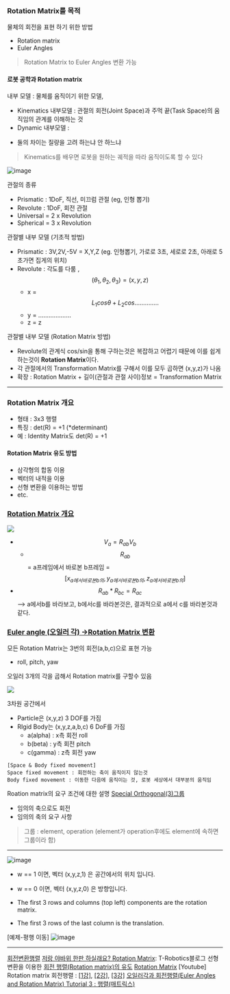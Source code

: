 ### Rotation Matrix를 목적 

물체의 회전을 표현 하기 위한 방법 
- Rotation matrix 
- Euler Angles 

> Rotation Matrix to Euler Angles 변환 가능 


#### 로봇 공학과 Rotation matrix 

내부 모델 : 물체를 움직이기 위한 모델, 
- Kinematics 내부모델 : 관절의 회전(Joint Space)과 주먹 끝(Task Space)의 움직임의 관계를 이해하는 것
- Dynamic 내부모델 : 
* 둘의 차이는 질량을 고려 하는냐 안 하느냐 

> Kinematics를 배우면 로봇을 원하는 궤적을 따라 움직이도록 할 수 있다

![image](https://user-images.githubusercontent.com/17797922/47067342-076c6500-d224-11e8-8242-343a24de2600.png)


관절의 종류 
- Prismatic : 1DoF, 직선, 미끄럼 관절 (eg, 인형 뽑기) 
- Revolute : 1DoF, 회전 관절 
- Universal = 2 x Revolution
- Spherical = 3 x Revolution 

관절별 내부 모델 (기초적 방법)
- Prismatic : 3V,2V,-5V = X,Y,Z (eg. 인형뽑기, 가로로 3초, 세로로 2초, 아래로 5초가면 집게의 위치)
- Revolute : 각도를 다룸 , $$(\theta_1,\theta_2,\theta_3) = (x,y,z) $$
    - x = $$L_1 cos\theta + L_2 cos..............$$
    - y = ...................
    - z = z

관절별 내부 모델 (Rotation Matrix 방법)
- Revolute의 관계식 cos/sin을 통해 구하는것은 복잡하고 어렵기 때문에 이를 쉽게 하는것이 **Rotation Matrix**이다. 
- 각 관절에서의 Transformation Matrix를 구해서 이를 모두 곱하면 (x,y,z)가 나옴 
- 확장 : Rotation Matrix + 길이(관절과 관절 사이)정보 = Transformation Matrix 


---

### Rotation Matrix 개요 

- 형태 : 3x3 행렬 
- 특징 : det(R) = +1 (*determinant)
- 예 : Identity Matrix도 det(R) = +1


   
#### Rotation Matrix 유도 방법 

- 삼각형의 합동 이용 
- 벡터의 내적을 이용
- 선형 변환을 이용하는 방법 
- etc. 

### [Rotation Matrix 개요](https://youtu.be/MgB0oiIhoTQ?t=238)


![](https://i.imgur.com/SqpwXIV.png)

- $$ V_a = R_{ab}V_b $$ 
    - $$R_{ab}$$ = a프레임에서 바로본 b프레임 = $$[x_{a에서 바로본 b의}, y_{a에서 바로본 b의}, z_{a에서 바로본 b의}]$$
- $$ R_{ab} * R_{bc} = R_{ac} $$ --> a에서b를 바라보고, b에서c를 바라본것은, 결과적으로 a에서 c를 바라본것과 같다. 



### [Euler angle (오일러 각) ->Rotation Matrix 변환  ](https://www.youtube.com/watch?v=Lbkq8pEOFK0)

모든 Rotation Matrix는 3번의 회전(a,b,c)으로 표현 가능 
- roll, pitch, yaw

오일러 3개의 각을 곱해서 Rotation matrix를 구할수 있음

![](https://i.imgur.com/MB8y39l.png)

3차원 공간에서 
- Particle은 (x,y,z) 3 DOF를 가짐 
- RIgid Body는 (x,y,z,a,b,c) 6 DoF를 가짐 
    - a(alpha) : x측 회전 roll
    - b(beta) : y측 회전 pitch
    - c(gamma) : z측 회전 yaw


```
[Space & Body fixed movement]
Space fixed movement : 회전하는 축이 움직이지 않는것 
Body fixed movement : 이동한 다음에 움직이는 것, 로봇 세상에서 대부분의 움직임 
```

Roation matrix의 요구 조건에 대한 설명 [Special Orthogonal(3)그룹](https://youtu.be/USbu0vIc8VQ)

- 임의의 축으로도 회전
- 임의의 축의 요구 사항 


> 그룹 : element, operation (element가 operation후에도 element에 속하면 그룹이라 함) 



---

![image](https://user-images.githubusercontent.com/17797922/47072738-a2b80700-d231-11e8-8ff8-67aa8f23cad3.png)
- w == 1 이면, 벡터 (x,y,z,1) 은 공간에서의 위치 입니다.
- w == 0 이면, 벡터 (x,y,z,0) 은 방향입니다.

- The first 3 rows and columns (top left) components are the rotation matrix. 
- The first 3 rows of the last column is the translation.

[예제-평행 이동]
![image](https://user-images.githubusercontent.com/17797922/47073043-53260b00-d232-11e8-854b-26a675033d54.png)






---
[회전변환행렬](http://t-robotics.blogspot.com/2013/07/rotation-matrix.html#.W8ZOAWgzYuV)
[저랑 야바위 한판 하실래요? Rotation Matrix](http://t-robotics.blogspot.com/2013/07/rotation-matrix.html#.W8ZOAWgzYuV): T-Robotics블로그 
선형 변환을 이용한 [회전 행렬(Rotation matrix)의 유도](https://o-tantk.github.io/posts/derive-rotation-matrix/)
[Rotation Matrix](http://dolphin.ivyro.net/file/mathematics/tutorial08.html)
[Youtube] Rotation matrix 회전행렬 : [[1강]](https://youtu.be/2oKGg_cYE70), [[2강]](), [[3강]]()
[오일러각과 회전행렬(Euler Angles and Rotation Matrix) ](http://blog.daum.net/pg365/170)
[Tutorial 3 : 행렬(매트릭스)](http://www.opengl-tutorial.org/kr/beginners-tutorials/tutorial-3-matrices/)